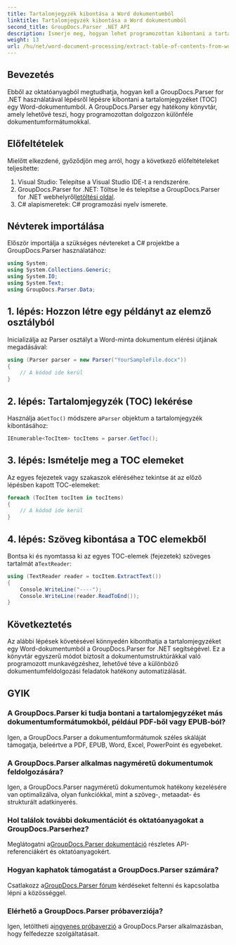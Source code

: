 ```yaml
---
title: Tartalomjegyzék kibontása a Word dokumentumból
linktitle: Tartalomjegyzék kibontása a Word dokumentumból
second_title: GroupDocs.Parser .NET API
description: Ismerje meg, hogyan lehet programozottan kibontani a tartalomjegyzéket (TOC) Word-dokumentumokból a GroupDocs.Parser for .NET segítségével.
weight: 13
url: /hu/net/word-document-processing/extract-table-of-contents-from-word-document/
---
```

## Bevezetés
Ebből az oktatóanyagból megtudhatja, hogyan kell a GroupDocs.Parser for .NET használatával lépésről lépésre kibontani a tartalomjegyzéket (TOC) egy Word-dokumentumból. A GroupDocs.Parser egy hatékony könyvtár, amely lehetővé teszi, hogy programozottan dolgozzon különféle dokumentumformátumokkal.
## Előfeltételek
Mielőtt elkezdené, győződjön meg arról, hogy a következő előfeltételeket teljesítette:
1. Visual Studio: Telepítse a Visual Studio IDE-t a rendszerére.
2.  GroupDocs.Parser for .NET: Töltse le és telepítse a GroupDocs.Parser for .NET webhelyről[letöltési oldal](https://releases.groupdocs.com/parser/net/).
3. C# alapismeretek: C# programozási nyelv ismerete.

## Névterek importálása
Először importálja a szükséges névtereket a C# projektbe a GroupDocs.Parser használatához:
```csharp
using System;
using System.Collections.Generic;
using System.IO;
using System.Text;
using GroupDocs.Parser.Data;
```
## 1. lépés: Hozzon létre egy példányt az elemző osztályból
Inicializálja az Parser osztályt a Word-minta dokumentum elérési útjának megadásával:
```csharp
using (Parser parser = new Parser("YourSampleFile.docx"))
{
    // A kódod ide kerül
}
```
## 2. lépés: Tartalomjegyzék (TOC) lekérése
 Használja a`GetToc()` módszere a`Parser` objektum a tartalomjegyzék kibontásához:
```csharp
IEnumerable<TocItem> tocItems = parser.GetToc();
```
## 3. lépés: Ismételje meg a TOC elemeket
Az egyes fejezetek vagy szakaszok eléréséhez tekintse át az előző lépésben kapott TOC-elemeket:
```csharp
foreach (TocItem tocItem in tocItems)
{
    // A kódod ide kerül
}
```
## 4. lépés: Szöveg kibontása a TOC elemekből
 Bontsa ki és nyomtassa ki az egyes TOC-elemek (fejezetek) szöveges tartalmát a`TextReader`:
```csharp
using (TextReader reader = tocItem.ExtractText())
{
    Console.WriteLine("----");
    Console.WriteLine(reader.ReadToEnd());
}
```

## Következtetés
Az alábbi lépések követésével könnyedén kibonthatja a tartalomjegyzéket egy Word-dokumentumból a GroupDocs.Parser for .NET segítségével. Ez a könyvtár egyszerű módot biztosít a dokumentumstruktúrákkal való programozott munkavégzéshez, lehetővé téve a különböző dokumentumfeldolgozási feladatok hatékony automatizálását.

## GYIK
### A GroupDocs.Parser ki tudja bontani a tartalomjegyzéket más dokumentumformátumokból, például PDF-ből vagy EPUB-ból?
Igen, a GroupDocs.Parser a dokumentumformátumok széles skáláját támogatja, beleértve a PDF, EPUB, Word, Excel, PowerPoint és egyebeket.
### A GroupDocs.Parser alkalmas nagyméretű dokumentumok feldolgozására?
Igen, a GroupDocs.Parser nagyméretű dokumentumok hatékony kezelésére van optimalizálva, olyan funkciókkal, mint a szöveg-, metaadat- és strukturált adatkinyerés.
### Hol találok további dokumentációt és oktatóanyagokat a GroupDocs.Parserhez?
 Meglátogatni a[GroupDocs.Parser dokumentáció](https://tutorials.groupdocs.com/parser/net/) részletes API-referenciákért és oktatóanyagokért.
### Hogyan kaphatok támogatást a GroupDocs.Parser számára?
 Csatlakozz a[GroupDocs.Parser fórum](https://forum.groupdocs.com/c/parser/17) kérdéseket feltenni és kapcsolatba lépni a közösséggel.
### Elérhető a GroupDocs.Parser próbaverziója?
 Igen, letöltheti a[ingyenes próbaverzió](https://releases.groupdocs.com/) a GroupDocs.Parser alkalmazásban, hogy felfedezze szolgáltatásait.